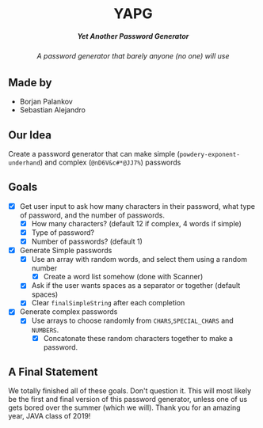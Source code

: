 <div align="center">
    <h1>YAPG</h1>
    <h5>Yet <i>Another</i> Password Generator</h5>
    <h6><i>A password generator that barely anyone (no one) will use</i></h6>
</div>

## Made by

* Borjan Palankov
* Sebastian Alejandro

## Our Idea

Create a password generator that can make simple (`powdery-exponent-underhand`) and complex (`@nD6V&c#*@JJ7%`) passwords

## Goals

- [x] Get user input to ask how many characters in their password, what type of password, and the number of passwords.
  - [x] How many characters? (default 12 if complex, 4 words if simple)
  - [x] Type of password?
  - [x] Number of passwords? (default 1)
- [x] Generate Simple passwords
  - [x] Use an array with random words, and select them using a random number
    - [x] Create a word list somehow (done with Scanner)
  - [x] Ask if the user wants spaces as a separator or together  (default spaces)
  - [x] Clear `finalSimpleString` after each completion
- [x] Generate complex passwords
  - [x] Use arrays to choose randomly from `CHARS`,`SPECIAL_CHARS` and `NUMBERS`.
    - [x] Concatonate these random characters together to make a password.

## A Final Statement

We totally finished all of these goals. Don't question it. This will most likely be the first and final version of this password generator, unless one of us gets bored over the summer (which we will). Thank you for an amazing year, JAVA class of 2019!
